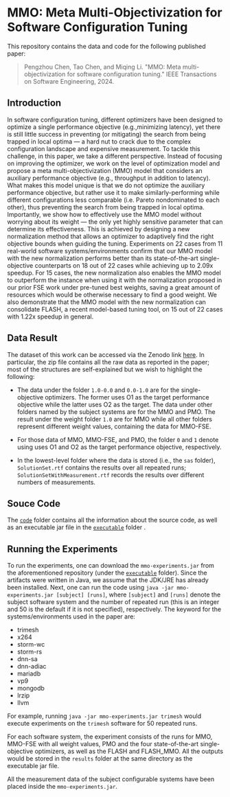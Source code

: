 # MMO: Meta Multi-Objectivization for Software Configuration Tuning

This repository contains the data and code for the following published paper:

> Pengzhou Chen, Tao Chen, and Miqing Li. "MMO: Meta multi-objectivization for software configuration tuning." IEEE Transactions on Software Engineering, 2024.

## Introduction

In software configuration tuning, different optimizers have been designed to optimize a single performance objective (e.g.,minimizing latency), yet there is still little success in preventing (or mitigating) the search from being trapped in local optima — a hard nut to crack due to the complex configuration landscape and expensive measurement. To tackle this challenge, in this paper, we take a different perspective. Instead of focusing on improving the optimizer, we work on the level of optimization model and propose a meta multi-objectivization (MMO) model that considers an auxiliary performance objective (e.g., throughput in addition to latency). What makes this model unique is that we do not optimize the auxiliary performance objective, but rather use it to make similarly-performing while different configurations less comparable (i.e. Pareto nondominated to each other), thus preventing the search from being trapped in local optima. Importantly, we show how to effectively use the MMO model without worrying about its weight — the only yet highly sensitive parameter that can determine its effectiveness. This is achieved by designing a new normalization method that allows an optimizer to adaptively find the right objective bounds when guiding the tuning. Experiments on 22 cases from 11 real-world software systems/environments confirm that our MMO model with the new normalization performs better than its state-of-the-art single-objective counterparts on 18 out of 22 cases while achieving up to 2.09x speedup. For 15 cases, the new normalization also enables the MMO model to outperform the instance when using it with the normalization proposed in our prior FSE work under pre-tuned best weights, saving a great amount of resources which would be otherwise necessary to find a good weight. We also demonstrate that the MMO model with the new normalization can consolidate FLASH, a recent model-based tuning tool, on 15 out of 22 cases with 1.22x speedup in general.


## Data Result

The dataset of this work can be accessed via the Zenodo link [here](https://doi.org/10.5281/zenodo.5668778). In particular, the zip file contains all the raw data as reported in the paper; most of the structures are self-explained but we wish to highlight the following:

* The data under the folder `1.0-0.0` and `0.0-1.0` are for the single-objective optimizers. The former uses O1 as the target performance objective while the latter uses O2 as the target. The data under other folders named by the subject systems are for the MMO and PMO. The result under the weight folder `1.0` are for MMO while all other folders represent different weight values, containing the data for MMO-FSE.

* For those data of MMO, MMO-FSE, and PMO, the folder `0` and `1` denote using uses O1 and O2 as the target performance objective, respectively.

* In the lowest-level folder where the data is stored (i.e., the `sas` folder), `SolutionSet.rtf` contains the results over all repeated runs; `SolutionSetWithMeasurement.rtf` records the results over different numbers of measurements.

## Souce Code

The [`code`](https://github.com/ideas-labo/mmo/tree/main/code) folder contains all the information about the source code, as well as an executable jar file in the [`executable`](https://github.com/ideas-labo/mmo/tree/main/executable) folder .


## Running the Experiments

To run the experiments, one can download the `mmo-experiments.jar` from the aforementioned repository (under the [`executable`](https://github.com/ideas-labo/mmo/tree/main/executable) folder). Since the artifacts were written in Java, we assume that the JDK/JRE has already been installed. Next, one can run the code using `java -jar mmo-experiments.jar [subject] [runs]`, where `[subject]` and `[runs]` denote the subject software system and the number of repeated run (this is an integer and 50 is the default if it is not specified), respectively. The keyword for the systems/environments used in the paper are: 

* trimesh 
* x264
* storm-wc
* storm-rs
* dnn-sa
* dnn-adiac
* mariadb
* vp9
* mongodb
* lrzip
* llvm 

For example, running `java -jar mmo-experiments.jar trimesh` would execute experiments on the `trimesh` software for 50 repeated runs.

For each software system, the experiment consists of the runs for MMO, MMO-FSE with all weight values, PMO and the four state-of-the-art single-objective optimizers, as well as the FLASH and FLASH_MMO. All the outputs would be stored in the `results` folder at the same directory as the executable jar file.

All the measurement data of the subject configurable systems have been placed inside the `mmo-experiments.jar`.


